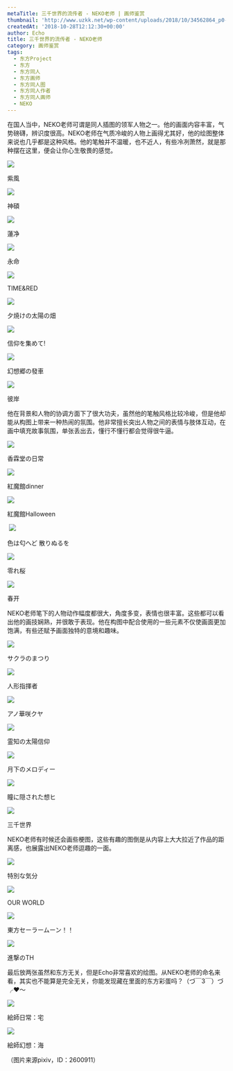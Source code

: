 ```yaml
---
metaTitle: 三千世界的流传者 - NEKO老师 | 画师鉴赏
thumbnail: 'http://www.uzkk.net/wp-content/uploads/2018/10/34562864_p0-825x510.jpg'
createdAt: '2018-10-28T12:12:30+00:00'
author: Echo
title: 三千世界的流传者 - NEKO老师
category: 画师鉴赏
tags:
  - 东方Project
  - 东方
  - 东方同人
  - 东方画师
  - 东方同人图
  - 东方同人作者
  - 东方同人画师
  - NEKO
---
```


在国人当中，NEKO老师可谓是同人插图的领军人物之一。他的画面内容丰富，气势磅礴，辨识度很高。NEKO老师在气质冷峻的人物上画得尤其好，他的绘图整体来说也几乎都是这种风格。他的笔触并不温暖，也不近人，有些冷冽萧然，就是那种摆在这里，便会让你心生敬畏的感觉。

![](http://www.uzkk.net/wp-content/uploads/2018/10/28123130_p0-1024x620.jpg)

紫風

![](http://www.uzkk.net/wp-content/uploads/2018/10/28471296_p0-1024x596.jpg)

神碩

![](http://www.uzkk.net/wp-content/uploads/2018/10/31716552_p0-1024x620.jpg)

蓮净

![](http://www.uzkk.net/wp-content/uploads/2018/10/30537439_p0-1024x620.jpg)

永命

![](http://www.uzkk.net/wp-content/uploads/2018/10/33316516_p0-1024x697.jpg)

TIME&RED

![](http://www.uzkk.net/wp-content/uploads/2018/10/27763069_p0-1024x485.jpg)

夕焼けの太陽の畑

![](http://www.uzkk.net/wp-content/uploads/2018/10/27086224_p0-1-1024x627.jpg)

信仰を集めて!

![](http://www.uzkk.net/wp-content/uploads/2018/10/33952191_p0-1024x478.jpg)

幻想郷の發車

![](http://www.uzkk.net/wp-content/uploads/2018/10/32197352_p0-1024x657.jpg)

彼岸

他在背景和人物的协调方面下了很大功夫，虽然他的笔触风格比较冷峻，但是他却能从构图上带来一种热闹的氛围。他非常擅长突出人物之间的表情与肢体互动，在画中填充故事氛围，单张丢出去，懂行不懂行都会觉得很牛逼。

![](http://www.uzkk.net/wp-content/uploads/2018/10/42655610_p0-1.jpg)

香霖堂の日常

![](http://www.uzkk.net/wp-content/uploads/2018/10/34683993_p0-1024x541.jpg)

紅魔館dinner

![](http://www.uzkk.net/wp-content/uploads/2018/10/39438115-1024x724.png)

紅魔館Halloween

 ![](http://www.uzkk.net/wp-content/uploads/2018/10/47004232_p0-1-1024x512.jpg)

色は匂へど 散りぬるを

![](http://www.uzkk.net/wp-content/uploads/2018/10/47042374_p0-1024x506.jpg)

零れ桜

![](http://www.uzkk.net/wp-content/uploads/2018/10/39466487-1024x512.png)

春开

NEKO老师笔下的人物动作幅度都很大，角度多变，表情也很丰富。这些都可以看出他的画技娴熟，并很敢于表现。他在构图中配合使用的一些元素不仅使画面更加饱满，有些还赋予画面独特的意境和趣味。

![](http://www.uzkk.net/wp-content/uploads/2018/10/34871530_p0-1-1024x576.jpg)

サクラのまつり

![](http://www.uzkk.net/wp-content/uploads/2018/10/34562864_p0-1024x605.jpg)

人形指揮者

![](http://www.uzkk.net/wp-content/uploads/2018/10/35872256_p0-725x1024.jpg)

アノ華咲クヤ

![](http://www.uzkk.net/wp-content/uploads/2018/10/55592344_p0-724x1024.jpg)

霊知の太陽信仰

![](http://www.uzkk.net/wp-content/uploads/2018/10/38047797_p0-1024x561.jpg)

月下のメロディー

![](http://www.uzkk.net/wp-content/uploads/2018/10/54215325_p0-1024x655.jpg)

瞳に隠された想ヒ

![](http://www.uzkk.net/wp-content/uploads/2018/10/37485215_p0-789x1024.jpg)

三千世界

NEKO老师有时候还会画些梗图，这些有趣的图倒是从内容上大大拉近了作品的距离感，也展露出NEKO老师逗趣的一面。

![](http://www.uzkk.net/wp-content/uploads/2018/10/41579339_p0-1024x618.jpg)

特別な気分

![](http://www.uzkk.net/wp-content/uploads/2018/10/35038387_p0-1024x682.jpg)

OUR WORLD

![](http://www.uzkk.net/wp-content/uploads/2018/10/44786731_p0-1024x493.jpg)

東方セーラームーン！！

![](http://www.uzkk.net/wp-content/uploads/2018/10/36063215_p0-1024x334.jpg)

進撃のTH

最后放两张虽然和东方无关，但是Echo非常喜欢的绘图。从NEKO老师的命名来看，其实也不能算是完全无关，你能发现藏在里面的东方彩蛋吗？（づ￣3￣）づ╭❤～

![](http://www.uzkk.net/wp-content/uploads/2018/10/31565469_p0-1024x512.jpg)

絵師日常：宅

![](http://www.uzkk.net/wp-content/uploads/2018/10/31491291_p0-1024x576.jpg)

絵師幻想：海

（图片来源pixiv，ID：2600911）
